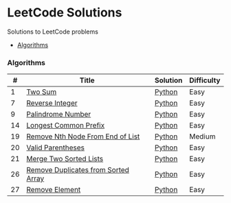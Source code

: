 # LeetCode Solutions
Solutions to LeetCode problems

* [Algorithms](#algorithms)

### Algorithms

| # | Title | Solution | Difficulty |
|---|-------|----------|------------|
|1|[Two Sum](https://leetcode.com/problems/two-sum)|[Python](algorithms/python/two_sum.py)|Easy|
|7|[Reverse Integer](https://leetcode.com/problems/reverse-integer)|[Python](algorithms/python/reverse_integer.py)|Easy|
|9|[Palindrome Number](https://leetcode.com/problems/palindrome-number)|[Python](algorithms/python/palindrome_number.py)|Easy|
|14|[Longest Common Prefix](https://leetcode.com/problems/longest-common-prefix)|[Python](algorithms/python/longest_common_prefix.py)|Easy|
|19|[Remove Nth Node From End of List](https://leetcode.com/problems/remove-nth-node-from-end-of-list)|[Python](algorithms/python/remove_nth_node_from_end_of_list.py)|Medium
|20|[Valid Parentheses](https://leetcode.com/problems/valid-parentheses/)|[Python](algorithms/python/valid_parentheses.py)|Easy|
|21|[Merge Two Sorted Lists](https://leetcode.com/problems/merge-two-sorted-lists/)|[Python](algorithms/python/merge_two_sorted_lists.py)|Easy|
|26|[Remove Duplicates from Sorted Array](https://leetcode.com/problems/remove-duplicates-from-sorted-array/)|[Python](algorithms/python/remove_duplicates_from_sorted_array.py)|Easy|
|27|[Remove Element](https://leetcode.com/problems/remove-element/)|[Python](algorithms/python/remove_element.py)|Easy|
